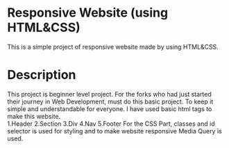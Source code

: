 # Responsive Website (using HTML&CSS)
This is a simple project of responsive website made by using HTML&CSS.
# Description
This project is beginner level project. For the forks who had just started their journey in Web Development, must do this basic project.
To keep it simple and understandable for everyone.
I have used basic html tags to make this website.<br>
1.Header
2.Section
3.Div
4.Nav
5.Footer
For the CSS Part, classes and id selector is used for styling and to make website responsive Media Query is used.
